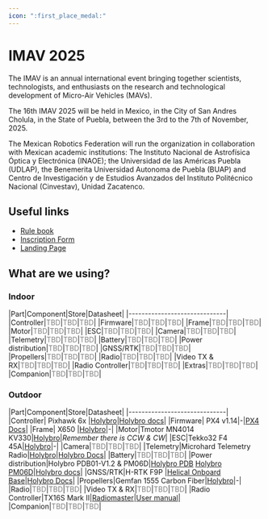 ```yaml
---
icon: ":first_place_medal:"
---
```


<style>
    .mutted {
      color: #808080; 
    }
</style>

# IMAV 2025

The IMAV is an annual international event bringing together scientists, technologists, and enthusiasts on the research and technological development of Micro-Air Vehicles (MAVs).

The 16th IMAV 2025 will be held in Mexico, in the City of San Andres Cholula, in the State of Puebla, between the 3rd to the 7th of November, 2025.

The Mexican Robotics Federation will run the organization in collaboration with Mexican academic institutions: The Instituto Nacional de Astrofísica Óptica y Electrónica (INAOE); the Universidad de las Américas Puebla (UDLAP), the Benemerita Universidad Autonoma de Puebla (BUAP) and Centro de Investigación y de Estudios Avanzados del Instituto Politécnico Nacional (Cinvestav), Unidad Zacatenco.

## Useful links

- [Rule book](https://femexrobotica.org/imav2025/wp-content/uploads/2025/06/RuleBook_IMAV2025.pdf)
- [Inscription Form](https://forms.gle/9bcaDfv1R9TTqmnA6)
- [Landing Page](https://femexrobotica.org/imav2025/)

## What are we using?

### Indoor

|Part|Component|Store|Datasheet|
|------------------------------|
|Controller|<span class="mutted">TBD</span>|<span class="mutted">TBD</span>|<span class="mutted">TBD</span>|
|Firmware|<span class="mutted">TBD</span>|<span class="mutted">TBD</span>|<span class="mutted">TBD</span>|
|Frame|<span class="mutted">TBD</span>|<span class="mutted">TBD</span>|<span class="mutted">TBD</span>|
|Motor|<span class="mutted">TBD</span>|<span class="mutted">TBD</span>|<span class="mutted">TBD</span>|
|ESC|<span class="mutted">TBD</span>|<span class="mutted">TBD</span>|<span class="mutted">TBD</span>|
|Camera|<span class="mutted">TBD</span>|<span class="mutted">TBD</span>|<span class="mutted">TBD</span>|
|Telemetry|<span class="mutted">TBD</span>|<span class="mutted">TBD</span>|<span class="mutted">TBD</span>|
|Battery|<span class="mutted">TBD</span>|<span class="mutted">TBD</span>|<span class="mutted">TBD</span>|
|Power distribution|<span class="mutted">TBD</span>|<span class="mutted">TBD</span>|<span class="mutted">TBD</span>|
|GNSS/RTK|<span class="mutted">TBD</span>|<span class="mutted">TBD</span>|<span class="mutted">TBD</span>|
|Propellers|<span class="mutted">TBD</span>|<span class="mutted">TBD</span>|<span class="mutted">TBD</span>|
|Radio|<span class="mutted">TBD</span>|<span class="mutted">TBD</span>|<span class="mutted">TBD</span>|
|Video TX & RX|<span class="mutted">TBD</span>|<span class="mutted">TBD</span>|<span class="mutted">TBD</span>|
|Radio Controller|<span class="mutted">TBD</span>|<span class="mutted">TBD</span>|<span class="mutted">TBD</span>|
|Extras|<span class="mutted">TBD</span>|<span class="mutted">TBD</span>|<span class="mutted">TBD</span>|
|Companion|<span class="mutted">TBD</span>|<span class="mutted">TBD</span>|<span class="mutted">TBD</span>|


### Outdoor

|Part|Component|Store|Datasheet|
|------------------------------|
|Controller| Pixhawk 6x |[Holybro](https://holybro.com/products/pixhawk-6x?_pos=3&_sid=f1a88ea3e&_ss=r)|[Holybro docs](https://docs.holybro.com/autopilot/pixhawk-6x/technical-specification)|
|Firmware| PX4 v1.14|-|[PX4 Docs](https://docs.px4.io/main/en/index.html)|
|Frame| X650 |[Holybro](https://holybro.com/products/x500-v2-kits?variant=42541212008637)|-|
|Motor|Tmotor MN4014 KV330|[Holybro](https://holybro.com/products/spare-parts-x650-kit?variant=44351077187773)|_Remember there is CCW & CW_|
|ESC|Tekko32 F4 45A|[Holybro](https://holybro.com/products/spare-parts-x650-kit?variant=44351077253309)|-|
|Camera|<span class="mutted">TBD</span>|<span class="mutted">TBD</span>|<span class="mutted">TBD</span>|
|Telemetry|Microhard Telemetry Radio|[Holybro](https://holybro.com/products/microhard-radio?_pos=2&_sid=6d007e9db&_ss=r)|[Holybro Docs](https://docs.holybro.com/radio/microhard-radio)|
|Battery|<span class="mutted">TBD</span>|<span class="mutted">TBD</span>|<span class="mutted">TBD</span>|
|Power distribution|Holybro PDB01-V1.2 & PM06D|[Holybro PDB](https://holybro.com/collections/multicopter-kit/products/spare-parts-x500-v2-kit?variant=41591074029757) [Holybro PM06D](https://holybro.com/collections/power-modules-pdbs/products/pm06d-power-module)|[Holybro docs](https://docs.holybro.com/power-module-and-pdb/power-module/digital-power-module-pm-setup)|
|GNSS/RTK|H-RTK F9P |[Helical Onboard](https://holybro.com/products/dronecan-h-rtk-f9p-helical?_pos=3&_sid=c5ec1d5e4&_ss=r) [Base](https://holybro.com/products/h-rtk-f9p-gnss-series?variant=41466787201213)|[Holybro Docs](https://docs.holybro.com/gps-and-rtk-system/f9p-h-rtk-series/dronecan-f9p)|
|Propellers|Gemfan 1555 Carbon Fiber|[Holybro](https://holybro.com/products/spare-parts-x650-kit?variant=44351076860093)|-|
|Radio|<span class="mutted">TBD</span>|<span class="mutted">TBD</span>|<span class="mutted">TBD</span>|
|Video TX & RX|<span class="mutted">TBD</span>|<span class="mutted">TBD</span>|<span class="mutted">TBD</span>|
|Radio Controller|TX16S Mark II|[Radiomaster](https://www.radiomasterrc.com/collections/transmitter/products/tx16s-mark-ii-radio-controller)|[User manual](https://cdn.shopify.com/s/files/1/0609/8324/7079/files/TX16S_1.pdf?v=1736839330)|
|Companion|<span class="mutted">TBD</span>|<span class="mutted">TBD</span>|<span class="mutted">TBD</span>|
